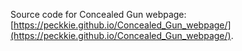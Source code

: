Source code for Concealed Gun webpage: [https://peckkie.github.io/Concealed_Gun_webpage/](https://peckkie.github.io/Concealed_Gun_webpage/).
